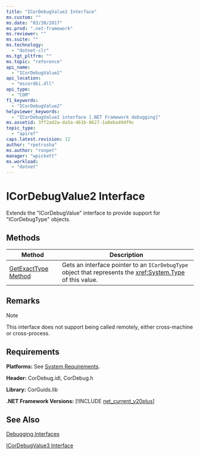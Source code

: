 ```yaml
---
title: "ICorDebugValue2 Interface"
ms.custom: ""
ms.date: "03/30/2017"
ms.prod: ".net-framework"
ms.reviewer: ""
ms.suite: ""
ms.technology: 
  - "dotnet-clr"
ms.tgt_pltfrm: ""
ms.topic: "reference"
api_name: 
  - "ICorDebugValue2"
api_location: 
  - "mscordbi.dll"
api_type: 
  - "COM"
f1_keywords: 
  - "ICorDebugValue2"
helpviewer_keywords: 
  - "ICorDebugValue2 interface [.NET Framework debugging]"
ms.assetid: 3ff2ad2a-da5a-461b-8627-1a8eba49df9c
topic_type: 
  - "apiref"
caps.latest.revision: 12
author: "rpetrusha"
ms.author: "ronpet"
manager: "wpickett"
ms.workload: 
  - "dotnet"
---
```

# ICorDebugValue2 Interface
Extends the "ICorDebugValue" interface to provide support for "ICorDebugType" objects.  
  
## Methods  
  
|Method|Description|  
|------------|-----------------|  
|[GetExactType Method](../../../../docs/framework/unmanaged-api/debugging/icordebugvalue2-getexacttype-method.md)|Gets an interface pointer to an `ICorDebugType` object that represents the <xref:System.Type> of this value.|  
  
## Remarks  
  
> [!NOTE]
>  This interface does not support being called remotely, either cross-machine or cross-process.  
  
## Requirements  
 **Platforms:** See [System Requirements](../../../../docs/framework/get-started/system-requirements.md).  
  
 **Header:** CorDebug.idl, CorDebug.h  
  
 **Library:** CorGuids.lib  
  
 **.NET Framework Versions:** [!INCLUDE [net_current_v20plus](../../../../includes/net-current-v20plus-md.md)]  
  
## See Also  
 [Debugging Interfaces](../../../../docs/framework/unmanaged-api/debugging/debugging-interfaces.md)  
    
 [ICorDebugValue3 Interface](../../../../docs/framework/unmanaged-api/debugging/icordebugvalue3-interface.md)
